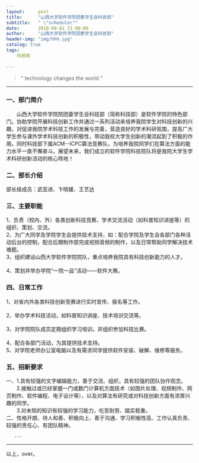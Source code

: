 ```yaml
---
layout:     post
title:      "山西大学软件学院团委学生会科技部"
subtitle:   " \"schedule\""
date:       2018-09-01 21:00:00
author:     "山西大学软件学院团委学生会科技部"
header-img: "img/hhh.jpg"
catalog: true
tags:
    科技部
    
---
```


> “ technology changes the world ”

---  

### 一、部门简介
&emsp;&emsp;山西大学软件学院院团委学生会科技部（简称科技部）是软件学院的特色部门。协助学院开展科技创新工作并通过一系列活动来培养我院学生对科技创新的兴趣，对促进我院学术科技工作的发展与完善，营造良好的学术科研氛围，提高广大学生参与课外学术科技创新的积极性，带动我校大学生创新的潮流起到了积极的作用。同时科技部下属ACM--ICPC算法竞赛队，为培养我院同学们在算法方面的能力水平一直不懈奋斗。展望未来，我们成立的软件学院科技院队将是我院大学生学术科研创新活动的核心阵地！

### 二、部长介绍
  部长级成员：武亚进、卞晓媛、王艺达

### 三、主要职能
1、负责（校内、外）各类创新科技竞赛、学术交流活动（如科普知识讲座等）的组织、策划、交流。 <br />2、为广大同学及学院学生会提供技术支持，如：配合学院及学生会各部门各种活动后台的控制，配合后期制作部完成视频音频的制作，以及日常帮助同学解决技术难题。<br /> 3、组织建设山西大学软件学院院队，重点培养我院具有科技创新能力的人才。<br />   
4、策划并举办学院“一院一品”活动——软件大赛。   


### 四、日常工作
1、对省内外各类科技创新竞赛进行实时宣传、报名等工作。<br />   
2、举办学术科技活动，如科普知识讲座、技术培训交流等。<br />  
3、对学院院队成员定期组织学习培训，并组织参加科技比赛。<br />   
4、配合各部门活动，为其提供技术支持。<br />
5、对学院老师办公室电脑以及有需求同学提供软件安装、破解、维修等服务。<br />

### 五、招新要求
一、1.具有较强的文字编辑能力，善于交流、组织，具有较强的团队协作观念。<br />
&emsp;&emsp;2.接触过或已经掌握一门或数门计算机方面技术（如图片处理、视频制作、网页制作、软件编程、电子设计等），以及对算法有研究或对科技创新方面有浓厚兴趣的同学。<br />
&emsp;&emsp;3.对未知的知识有较强的学习能力，吃苦耐劳、踏实稳重。<br />
二、性格开朗、待人和善、积极向上、善于沟通、学习积极性高、工作认真负责、较强的责任心、有团队精神。<br />



       ---

----

  以上，over。

<!-- UY BEGIN -->
<div id="uyan_frame"></div>
<script type="text/javascript" src="http://v2.uyan.cc/code/uyan.js?uid=2147089"></script>
<!-- UY END -->



